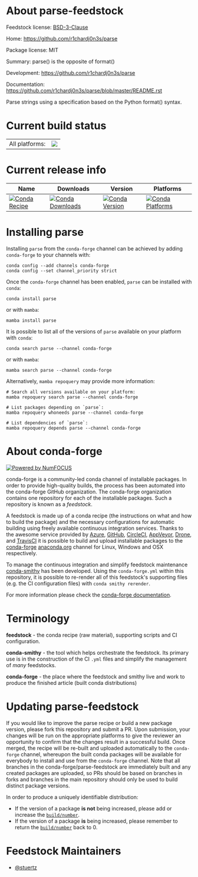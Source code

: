 About parse-feedstock
=====================

Feedstock license: [BSD-3-Clause](https://github.com/conda-forge/parse-feedstock/blob/main/LICENSE.txt)

Home: https://github.com/r1chardj0n3s/parse

Package license: MIT

Summary: parse() is the opposite of format()

Development: https://github.com/r1chardj0n3s/parse

Documentation: https://github.com/r1chardj0n3s/parse/blob/master/README.rst

Parse strings using a specification based on the Python format() syntax.


Current build status
====================


<table><tr><td>All platforms:</td>
    <td>
      <a href="https://dev.azure.com/conda-forge/feedstock-builds/_build/latest?definitionId=5459&branchName=main">
        <img src="https://dev.azure.com/conda-forge/feedstock-builds/_apis/build/status/parse-feedstock?branchName=main">
      </a>
    </td>
  </tr>
</table>

Current release info
====================

| Name | Downloads | Version | Platforms |
| --- | --- | --- | --- |
| [![Conda Recipe](https://img.shields.io/badge/recipe-parse-green.svg)](https://anaconda.org/conda-forge/parse) | [![Conda Downloads](https://img.shields.io/conda/dn/conda-forge/parse.svg)](https://anaconda.org/conda-forge/parse) | [![Conda Version](https://img.shields.io/conda/vn/conda-forge/parse.svg)](https://anaconda.org/conda-forge/parse) | [![Conda Platforms](https://img.shields.io/conda/pn/conda-forge/parse.svg)](https://anaconda.org/conda-forge/parse) |

Installing parse
================

Installing `parse` from the `conda-forge` channel can be achieved by adding `conda-forge` to your channels with:

```
conda config --add channels conda-forge
conda config --set channel_priority strict
```

Once the `conda-forge` channel has been enabled, `parse` can be installed with `conda`:

```
conda install parse
```

or with `mamba`:

```
mamba install parse
```

It is possible to list all of the versions of `parse` available on your platform with `conda`:

```
conda search parse --channel conda-forge
```

or with `mamba`:

```
mamba search parse --channel conda-forge
```

Alternatively, `mamba repoquery` may provide more information:

```
# Search all versions available on your platform:
mamba repoquery search parse --channel conda-forge

# List packages depending on `parse`:
mamba repoquery whoneeds parse --channel conda-forge

# List dependencies of `parse`:
mamba repoquery depends parse --channel conda-forge
```


About conda-forge
=================

[![Powered by
NumFOCUS](https://img.shields.io/badge/powered%20by-NumFOCUS-orange.svg?style=flat&colorA=E1523D&colorB=007D8A)](https://numfocus.org)

conda-forge is a community-led conda channel of installable packages.
In order to provide high-quality builds, the process has been automated into the
conda-forge GitHub organization. The conda-forge organization contains one repository
for each of the installable packages. Such a repository is known as a *feedstock*.

A feedstock is made up of a conda recipe (the instructions on what and how to build
the package) and the necessary configurations for automatic building using freely
available continuous integration services. Thanks to the awesome service provided by
[Azure](https://azure.microsoft.com/en-us/services/devops/), [GitHub](https://github.com/),
[CircleCI](https://circleci.com/), [AppVeyor](https://www.appveyor.com/),
[Drone](https://cloud.drone.io/welcome), and [TravisCI](https://travis-ci.com/)
it is possible to build and upload installable packages to the
[conda-forge](https://anaconda.org/conda-forge) [anaconda.org](https://anaconda.org/)
channel for Linux, Windows and OSX respectively.

To manage the continuous integration and simplify feedstock maintenance
[conda-smithy](https://github.com/conda-forge/conda-smithy) has been developed.
Using the ``conda-forge.yml`` within this repository, it is possible to re-render all of
this feedstock's supporting files (e.g. the CI configuration files) with ``conda smithy rerender``.

For more information please check the [conda-forge documentation](https://conda-forge.org/docs/).

Terminology
===========

**feedstock** - the conda recipe (raw material), supporting scripts and CI configuration.

**conda-smithy** - the tool which helps orchestrate the feedstock.
                   Its primary use is in the construction of the CI ``.yml`` files
                   and simplify the management of *many* feedstocks.

**conda-forge** - the place where the feedstock and smithy live and work to
                  produce the finished article (built conda distributions)


Updating parse-feedstock
========================

If you would like to improve the parse recipe or build a new
package version, please fork this repository and submit a PR. Upon submission,
your changes will be run on the appropriate platforms to give the reviewer an
opportunity to confirm that the changes result in a successful build. Once
merged, the recipe will be re-built and uploaded automatically to the
`conda-forge` channel, whereupon the built conda packages will be available for
everybody to install and use from the `conda-forge` channel.
Note that all branches in the conda-forge/parse-feedstock are
immediately built and any created packages are uploaded, so PRs should be based
on branches in forks and branches in the main repository should only be used to
build distinct package versions.

In order to produce a uniquely identifiable distribution:
 * If the version of a package **is not** being increased, please add or increase
   the [``build/number``](https://docs.conda.io/projects/conda-build/en/latest/resources/define-metadata.html#build-number-and-string).
 * If the version of a package **is** being increased, please remember to return
   the [``build/number``](https://docs.conda.io/projects/conda-build/en/latest/resources/define-metadata.html#build-number-and-string)
   back to 0.

Feedstock Maintainers
=====================

* [@stuertz](https://github.com/stuertz/)


